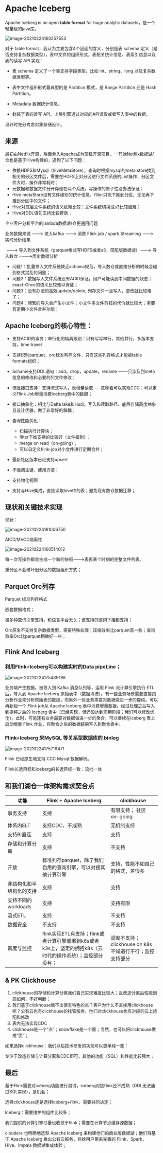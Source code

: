 # Apache Iceberg

Apache Iceberg is an open **table format** for huge analytic datasets，是一个轻量级的java库。

![image-20210224160257553](C:\Users\kafka\AppData\Roaming\Typora\typora-user-images\image-20210224160257553.png)

对于 table format，我认为主要包含4个层面的含义，分别是表 schema 定义（是否支持复杂数据类型），表中文件的组织形式，表相关统计信息、表索引信息以及表的读写 API 实现：

+ 表 schema 定义了一个表支持字段类型，比如 int、string、long 以及复杂数据类型等。

+ 表中文件组织形式最典型的是 Partition 模式，是 Range Partition 还是 Hash Partition。

+ Metadata 数据统计信息。

+ 封装了表的读写 API。上层引擎通过对应的API读取或者写入表中的数据。

设计时充分考虑对象存储设计。

## 来源

最初由Netfilx开源，后面合入Apache成为顶级开源项目。一开始Netfilx数据湖/仓也是基于Hive构建的，遇到了以下问题：

+ 依赖HDFS和Mysql（hiveMetaStore），查询时根据mysql的meta store找到相关的分区文件后，需要在HDFS上对分区进行文件系统的List操作，分区文件大时，操作非常耗时；
+ 元数据和数据文件分开存储在两个系统，写操作的原子性没办法保证；
+ Hive metaStore没有文件级别的统计信息，filter只能下推到分区，无法再下推到分区中的文件；
+ Hive对底层文件系统的语义依赖比较；文件系统切换成s3比较困难；
+ Hive对DDL语句支持比较费劲；

企业客户分析平台的lambda数据湖/仓更通用问题

业务数据来源 ---> 进入kafka --->  消费 Flink job / spark Streaming ---> 实时分析结果

​                                         ---> 导入到文件系统（parquet格式写HDFS或者s3，简配版数据湖）---> 导入数仓 ---->历史数据分析

+ 问题1：批量导入文件系统缺乏schama规范，导入数仓或直接分析的时候会碰到格式混乱的问题；
+ 问题2：数据写入文件系统没有ACID保证，用户可能读到中间数据的状态；exact-Once的语义比较难以保证；
+ 问题3：没有办法的高效update/delete, 列存文件一旦写入，更改就比较难了；
+ 问题4：频繁的导入会产生小文件；小文件多文件剪枝的代价就比较大；需要有定期小文件合并功能；

## Apache Iceberg的核心特性：

+ 支持ACID的事务；串行化的隔离级别：只有写写串行，其他并行，多版本支持，time travel
+ 支持识别parquet，orc标准列存文件，只有这些列存格式才能被table formats组织；
+ Schame支持DDL语句：add，drop，update，rename  -----只涉及到meta信息的修改和必要的列文件修改；

+ 流批接口支持：支持流式写入，表增量读取----意味着可以实现CDC；可以定义Flink Job增量消费Iceberg表中的数据；
+ 接口抽象化：相比与Delta lake和Hudi，写入和读取路径、底层存储高度抽象且设计优雅，做了非常好的解耦；
+ 查询性能优化：
  + 扫描执行计算快；
  + filter下推支持的比较好（文件级别）；
  + merge on read（on-going）；
  + 可以自定义flink-job对小文件进行定期合并；
+ 最新社区版本已经支持upsert
+ 不强调主键、使用方便；
+ 支持物化视图
+ 支持与Hive集成，直接读取hive中的表；避免现有数仓数据迁移；

## 现状和关键技术实现

现状：

![image-20210224181006750](C:\Users\kafka\AppData\Roaming\Typora\typora-user-images\image-20210224181006750.png)

AICD/MVCC隔离性

![image-20210224160514012](C:\Users\kafka\AppData\Roaming\Typora\typora-user-images\image-20210224160514012.png)

每一次写操作都会生成一个新的快照--->表再某个时刻的完整文件列表。

重分区不会破坏旧分区的数据组织方式；

## Parquet Orc列存

Parquet 标准列存格式

嵌套数据格式；

被多种查询引擎支持，和语言平台无关；该支持的谓词下推都支持；

Orc原生不支持复杂数据类型，需要特殊处理；压缩效率比parquet高一些；查询效率Orc比parquet稍微好一些；

## Flink And Iceberg

### 利用Flink+Iceberg可以构建实时的Data pipeLine；

![image-20210224175439188](C:\Users\kafka\AppData\Roaming\Typora\typora-user-images\image-20210224175439188.png)

业务端产生数据，被导入到 Kafka 消息队列等，运用 Flink 流计算引擎执行 ETL后，导入到 Apache Iceberg 原始表中（数据清洗）。有一些业务场景需要直接跑分析作业来分析原始表的数据，而另外一些业务需要对数据做进一步的提纯。可以再新起一个 Flink job从 Apache Iceberg 表中消费增量数据，经过处理之后写入到提纯之后的 Iceberg 表中（已经实现，但还没达到商用阶段；我们可以修改优化）。此时，可能还有业务需要对数据做进一步的聚合，可以继续在iceberg 表上启动增量 Flink 作业，将聚合之后的数据结果写入到聚合表中。

### Flink+Iceberg 来MySQL 等关系型数据库的 binlog 

![image-20210224175719471](C:\Users\kafka\AppData\Roaming\Typora\typora-user-images\image-20210224175719471.png)

Flink 已经原生地支持 CDC Mysql 数据解析。

Flink长远目标和Iceberg的长远目标一致：流批一体

## 和我们湖仓一体架构需求契合点

| 功能                     | Flink + Apache Iceberg                                       | clickhouse                                              |
| ------------------------ | ------------------------------------------------------------ | ------------------------------------------------------- |
| 事务支持                 | 支持                                                         | 有限支持； 社区 on-going                                |
| 体系内ELT                | 支持CDC，不成熟                                              | 无机制支持                                              |
| 支持BI直连               | 支持                                                         | 支持                                                    |
| 存储和计算分离           | 支持                                                         | 不支持                                                  |
| 开放                     | 标准列存parquet，除了我们自用的查询引擎，可以对接其他计算引擎 | 支持，性能不如自己的格式，差很多                        |
| 非结构化和半结构化的支持 | 支持                                                         | 支持                                                    |
| 支持不同的workloads      | 支持                                                         | 支持有限                                                |
| 流式ETL                  | 支持                                                         | 不支持                                                  |
| 数据安全                 | 不支持                                                       | 不支持                                                  |
| 调度与监控               | flink实现ETL有支持；flink或者计算引擎部署到k8s或者k3s上，坚定的拥抱k8s（云时代的操作系统）；监控部分没有； | 调度不支持；clickhouse on k8s不知道行不行；监控支持部分 |

## & PK Clickhouse

1. clickhouse的存储和计算分离我们自己实现难度比较大；且改造分离后性能到底如何，不好判断；
2. 我们基于clickhouse做不出很有特色的点？客户为什么不直接用clickhouse呢？公有云也有clickhouse的托管服务，他们对clickhouse也有对应的云上适配和修改
3. 表内无法实现CDC
4. clickhouse是一个“点”；snowflake是一个面；当然，也可以把clickhouse做成“面”；

如果选择clickhouse：我们以后技术研发的功能可以更单纯一些：

专注于改造存储与计算分离和CDC即可，其他的功能（SQL）和性能比较强大；

## 最后

基于Flink需要对iceberg功能进行测试，iceberg对接flink还不成熟（DDL无法通过SQL实现），是机会；

选择clickhouse还是选择Iceberg+flink，需要共同决定；

Iceberg：需要维护的组件比较多；

我们提供的计算引擎尽量也收敛于flink；需要在计算节点缓存源数据；

cloudera 也明确地选型 Apache Iceberg 来构建他们的商业版数据湖；他们将基于 Apache Iceberg 推出公有云服务，将给用户带来完善的 Flink、Spark、Hive、Impala 数据湖集成体验；

